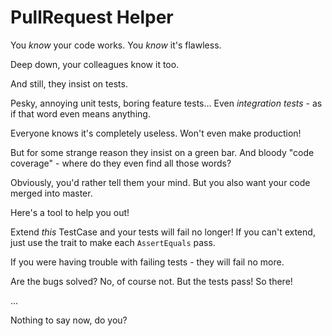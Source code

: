 # PullRequest Helper

You *know* your code works. 
You *know* it's flawless.

Deep down, your colleagues know it too.

And still, they insist on tests.

Pesky, annoying unit tests, boring feature tests...
Even *integration tests* - as if that word even means anything.

Everyone knows it's completely useless. Won't even make production!

But for some strange reason they insist on a green bar.
And bloody "code coverage" - where do they even find all those words?

Obviously, you'd rather tell them your mind.
But you also want your code merged into master.

Here's a tool to help you out!

Extend *this* TestCase and your tests will fail no longer!
If you can't extend, just use the trait to make each `AssertEquals` pass.

If you were having trouble with failing tests - they will fail no more.

Are the bugs solved? No, of course not. But the tests pass! So there!

...

Nothing to say now, do you?
